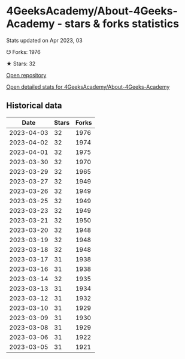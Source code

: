 # 4GeeksAcademy/About-4Geeks-Academy - stars & forks statistics

Stats updated on Apr 2023, 03

☋ Forks: 1976

★ Stars: 32

[Open repository](https://github.com/4GeeksAcademy/About-4Geeks-Academy)

[Open detailed stats for 4GeeksAcademy/About-4Geeks-Academy](https://reviewgithub.com/rep/4GeeksAcademy/About-4Geeks-Academy)

## Historical data
| Date | Stars | Forks |
|------|-------|-------|
| 2023-04-03 | 32 | 1976 | 
| 2023-04-02 | 32 | 1974 | 
| 2023-04-01 | 32 | 1975 | 
| 2023-03-30 | 32 | 1970 | 
| 2023-03-29 | 32 | 1965 | 
| 2023-03-27 | 32 | 1949 | 
| 2023-03-26 | 32 | 1949 | 
| 2023-03-25 | 32 | 1949 | 
| 2023-03-23 | 32 | 1949 | 
| 2023-03-21 | 32 | 1950 | 
| 2023-03-20 | 32 | 1948 | 
| 2023-03-19 | 32 | 1948 | 
| 2023-03-18 | 32 | 1948 | 
| 2023-03-17 | 31 | 1938 | 
| 2023-03-16 | 31 | 1938 | 
| 2023-03-14 | 32 | 1935 | 
| 2023-03-13 | 31 | 1934 | 
| 2023-03-12 | 31 | 1932 | 
| 2023-03-10 | 31 | 1929 | 
| 2023-03-09 | 31 | 1930 | 
| 2023-03-08 | 31 | 1929 | 
| 2023-03-06 | 31 | 1922 | 
| 2023-03-05 | 31 | 1921 | 

